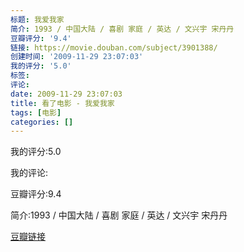 ```yaml
---
标题: 我爱我家
简介: 1993 / 中国大陆 / 喜剧 家庭 / 英达 / 文兴宇 宋丹丹
豆瓣评分: '9.4'
链接: https://movie.douban.com/subject/3901388/
创建时间: '2009-11-29 23:07:03'
我的评分: '5.0'
标签:
评论:
date: 2009-11-29 23:07:03
title: 看了电影 - 我爱我家
tags: [电影]
categories: []
---
```


我的评分:5.0

我的评论:

豆瓣评分:9.4

简介:1993 / 中国大陆 / 喜剧 家庭 / 英达 / 文兴宇 宋丹丹

[豆瓣链接](https://movie.douban.com/subject/3901388/)

